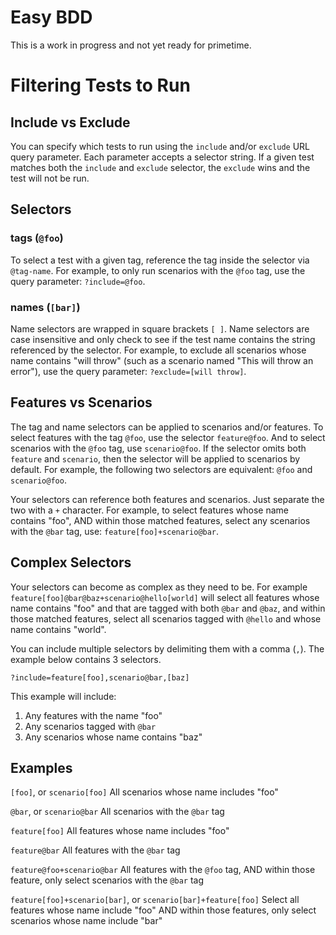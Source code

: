 # Easy BDD
This is a work in progress and not yet ready for primetime.

# Filtering Tests to Run

## Include vs Exclude
You can specify which tests to run using the `include` and/or `exclude` URL query parameter.  Each parameter accepts a selector string.  If a given test matches both the `include` and `exclude` selector, the `exclude` wins and the test will not be run.

## Selectors

### tags (`@foo`)
To select a test with a given tag, reference the tag inside the selector via `@tag-name`.  For example, to only run scenarios with the `@foo` tag, use the query parameter: `?include=@foo`.

### names (`[bar]`)
Name selectors are wrapped in square brackets `[ ]`.  Name selectors are case insensitive and only check to see if the test name contains the string referenced by the selector.  For example, to exclude all scenarios whose name contains "will throw" (such as a scenario named "This will throw an error"), use the query parameter: `?exclude=[will throw]`.

## Features vs Scenarios

The tag and name selectors can be applied to scenarios and/or features.  To select features with the tag `@foo`, use the selector `feature@foo`.  And to select scenarios with the `@foo` tag, use `scenario@foo`.  If the selector omits both `feature` and `scenario`, then the selector will be applied to scenarios by default.  For example, the following two selectors are equivalent: `@foo` and `scenario@foo`.

Your selectors can reference both features and scenarios.  Just separate the two with a `+` character.  For example, to select features whose name contains "foo", AND within those matched features, select any scenarios with the `@bar` tag, use: `feature[foo]+scenario@bar`.

## Complex Selectors
Your selectors can become as complex as they need to be.  For example `feature[foo]@bar@baz+scenario@hello[world]` will select all features whose name contains "foo" and that are tagged with both `@bar` and `@baz`, and within those matched features, select all scenarios tagged with `@hello` and whose name contains "world".

You can include multiple selectors by delimiting them with a comma (`,`).  The example below contains 3 selectors.

`?include=feature[foo],scenario@bar,[baz]`

This example will include:
1. Any features with the name "foo"
2. Any scenarios tagged with `@bar`
3. Any scenarios whose name contains "baz"

## Examples
`[foo]`, or
`scenario[foo]`
All scenarios whose name includes "foo"

`@bar`, or
`scenario@bar`
All scenarios with the `@bar` tag

`feature[foo]`
All features whose name includes "foo"

`feature@bar`
All features with the `@bar` tag

`feature@foo+scenario@bar`
All features with the `@foo` tag, AND within those feature, only select scenarios with the `@bar` tag

`feature[foo]+scenario[bar]`, or
`scenario[bar]+feature[foo]`
Select all features whose name include "foo" AND within those features, only select scenarios whose name include "bar"